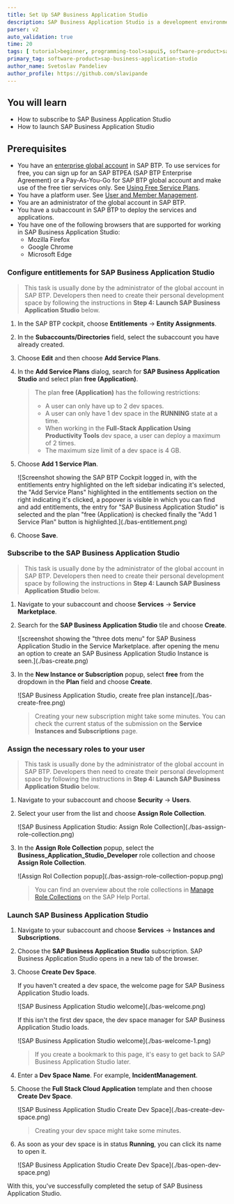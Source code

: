 ```yaml
---
title: Set Up SAP Business Application Studio
description: SAP Business Application Studio is a development environment available on SAP Business Technology Platform (BTP). Before you can start developing applications with SAP Business Application Studio, you must perform the required onboarding steps that are described in this tutorial.
parser: v2
auto_validation: true
time: 20
tags: [ tutorial>beginner, programming-tool>sapui5, software-product>sap-business-technology-platform, software-product>sap-fiori, software-product-function>sap-cloud-application-programming-model]
primary_tag: software-product>sap-business-application-studio
author_name: Svetoslav Pandeliev
author_profile: https://github.com/slavipande
---
```


## You will learn

- How to subscribe to SAP Business Application Studio
- How to launch SAP Business Application Studio

## Prerequisites

- You have an [enterprise global account](https://help.sap.com/docs/btp/sap-business-technology-platform/getting-global-account#loiod61c2819034b48e68145c45c36acba6e) in SAP BTP. To use services for free, you can sign up for an SAP BTPEA (SAP BTP Enterprise Agreement) or a Pay-As-You-Go for SAP BTP global account and make use of the free tier services only. See [Using Free Service Plans](https://help.sap.com/docs/btp/sap-business-technology-platform/using-free-service-plans?version=Cloud).
- You have a platform user. See [User and Member Management](https://help.sap.com/docs/btp/sap-business-technology-platform/user-and-member-management).
- You are an administrator of the global account in SAP BTP.
- You have a subaccount in SAP BTP to deploy the services and applications.
- You have one of the following browsers that are supported for working in SAP Business Application Studio:
    - Mozilla Firefox
    - Google Chrome
    - Microsoft Edge

### Configure entitlements for SAP Business Application Studio

> This task is usually done by the administrator of the global account in SAP BTP. Developers then need to create their personal development space by following the instructions in **Step 4: Launch SAP Business Application Studio** below.
  
1. In the SAP BTP cockpit, choose **Entitlements** &rarr; **Entity Assignments**.

2. In the **Subaccounts/Directories** field, select the subaccount you have already created.

3. Choose **Edit** and then choose **Add Service Plans**.

4. In the **Add Service Plans** dialog, search for **SAP Business Application Studio** and select plan **free (Application)**.

    > The plan **free (Application)** has the following restrictions:
    >
    >- A user can only have up to 2 dev spaces.
    >- A user can only have 1 dev space in the **RUNNING** state at a time.
    >- When working in the **Full-Stack Application Using Productivity Tools** dev space, a user can deploy a maximum of 2 times.
    >- The maximum size limit of a dev space is 4 GB. 

5. Choose **Add 1 Service Plan**.

    <!-- border; size:540px --> ![Screenshot showing the SAP BTP Cockpit logged in, with the entitlements entry highlighted on the left sidebar indicating it's selected, the "Add Service Plans" highlighted in the entitlements section on the right indicating it's clicked, a popover is visible in which you can find and add entitlements, the entry for "SAP Business Application Studio" is selected and the plan "free (Application) is checked finally the "Add 1 Service Plan" button is highlighted.](./bas-entitlement.png)

6. Choose **Save**.


### Subscribe to the SAP Business Application Studio

> This task is usually done by the administrator of the global account in SAP BTP. Developers then need to create their personal development space by following the instructions in **Step 4: Launch SAP Business Application Studio** below.

1. Navigate to your subaccount and choose **Services** &rarr; **Service Marketplace**.

2. Search for the **SAP Business Application Studio** tile and choose **Create**.

    <!-- border; size:540px --> ![screenshot showing the "three dots menu" for SAP Business Application Studio in the Service Marketplace. after opening the menu an option to create an SAP Business Application Studio Instance is seen.](./bas-create.png)

3. In the **New Instance or Subscription** popup, select **free** from the dropdown in the **Plan** field and choose **Create**.

    <!-- border; size:540px --> ![SAP Business Application Studio, create free plan instance](./bas-create-free.png)

    > Creating your new subscription might take some minutes. You can check the current status of the submission on the **Service Instances and Subscriptions** page.

### Assign the necessary roles to your user

> This task is usually done by the administrator of the global account in SAP BTP. Developers then need to create their personal development space by following the instructions in **Step 4: Launch SAP Business Application Studio** below.

1. Navigate to your subaccount and choose **Security** &rarr; **Users**.

2. Select your user from the list and choose **Assign Role Collection**.

    <!-- border; size:540px --> ![SAP Business Application Studio: Assign Role Collection](./bas-assign-role-collection.png)

3. In the **Assign Role Collection** popup, select the **Business_Application_Studio_Developer** role collection and choose **Assign Role Collection**.

    <!-- border; size:540px --> ![Assign Rol Collection popup](./bas-assign-role-collection-popup.png)

    > You can find an overview about the role collections in [Manage Role Collections](https://help.sap.com/docs/bas/sap-business-application-studio/manage-role-collections) on the SAP Help Portal.

### Launch SAP Business Application Studio

1. Navigate to your subaccount and choose **Services** &rarr; **Instances and Subscriptions**.

2. Choose the **SAP Business Application Studio** subscription. SAP Business Application Studio opens in a new tab of the browser.

3. Choose **Create Dev Space**.

    If you haven't created a dev space, the welcome page for SAP Business Application Studio loads.

    <!-- border; size:540px --> ![SAP Business Application Studio welcome](./bas-welcome.png)

    If this isn't the first dev space, the dev space manager for SAP Business Application Studio loads.

    <!-- border; size:540px --> ![SAP Business Application Studio welcome](./bas-welcome-1.png)

    > If you create a bookmark to this page, it's easy to get back to SAP Business Application Studio later.

4. Enter a **Dev Space Name**. For example, **IncidentManagement**.

5. Choose the **Full Stack Cloud Application** template and then choose **Create Dev Space**.

    <!-- border; size:540px --> ![SAP Business Application Studio Create Dev Space](./bas-create-dev-space.png)

    > Creating your dev space might take some minutes.

6. As soon as your dev space is in status **Running**, you can click its name to open it.

    <!-- border; size:540px --> ![SAP Business Application Studio Create Dev Space](./bas-open-dev-space.png)

With this, you've successfully completed the setup of SAP Business Application Studio.
